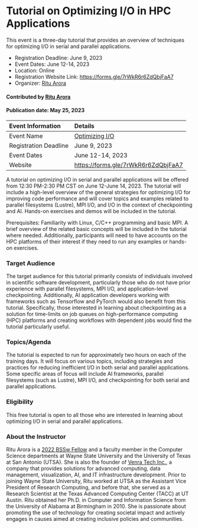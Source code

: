 # Tutorial on Optimizing I/O in HPC Applications
<!-- deck text start --> 
This event is a three-day tutorial that provides an overview of techniques for optimizing I/O in serial and parallel applications.
<!-- deck text ends -->

- Registration Deadline: June 9, 2023
- Event Dates: June 12-14, 2023
- Location: Online
- Registration Website Link:  https://forms.gle/7rWkR6r6ZdQbjFaA7 
- Organizer: [Ritu Arora](ritu@wayne.edu) 

#### Contributed by [Ritu Arora](https://github.com/ritua2)

#### Publication date: May 25, 2023

Event Information | Details
:--- | :---			   
Event Name | [Optimizing I/O](https://forms.gle/7rWkR6r6ZdQbjFaA7)
Registration Deadline | June 9, 2023
Event Dates | June 12-14, 2023
Website | https://forms.gle/7rWkR6r6ZdQbjFaA7 

A tutorial on optimizing I/O in serial and parallel applications will be offered from 12:30 PM-2:30 PM CST on June 12-June 14, 2023. 
The tutorial will include a high-level overview of the general strategies for optimizing I/O for improving code performance and will cover topics and examples related to parallel filesystems (Lustre), MPI I/O, and I/O in the context of checkpointing and AI. Hands-on exercises and demos will be included in the tutorial. 

Prerequisites: Familiarity with Linux, C/C++ programming and basic MPI. 
A brief overview of the related basic concepts will be included in the tutorial where needed. 
Additionally, participants will need to have accounts on the HPC platforms of their interest if they need to run any examples or hands-on exercises.


### Target Audience
The target audience for this tutorial primarily consists of individuals involved in scientific software development, particularly those who do not have prior experience with parallel filesystems, MPI I/O, and application-level checkpointing. 
Additionally, AI application developers working with frameworks such as Tensorflow and PyTorch would also benefit from this tutorial. 
Specifically, those interested in learning about checkpointing as a solution for time-limits on job queues on high-performance computing (HPC) platforms and creating workflows with dependent jobs would find the tutorial particularly useful.

### Topics/Agenda
The tutorial is expected to run for approximately two hours on each of the training days. 
It will focus on various topics, including strategies and practices for reducing inefficient I/O in both serial and parallel applications. 
Some specific areas of focus will include AI frameworks, parallel filesystems (such as Lustre), MPI I/O, and checkpointing for both serial and parallel applications.

### Eligibility

This free tutorial is open to all those who are interested in learning about optimizing I/O in serial and parallel applications.

### About the Instructor

Ritu Arora is a [2022 BSSw Fellow](https://bssw.io/fellows/ritu-arora) and a faculty member in the Computer Science departments at Wayne State University and the University of Texas at San Antonio (UTSA). 
She is also the founder of [Venra Tech Inc.](https://www.venratech.com/), a company that provides solutions for advanced computing, data management, visualization, AI, and IT infrastructure development.
Prior to joining Wayne State University, Ritu worked at UTSA as the Assistant Vice President of Research Computing, and before that, she served as a Research Scientist at the Texas Advanced Computing Center (TACC) at UT Austin. 
Ritu obtained her Ph.D. in Computer and Information Science from the University of Alabama at Birmingham in 2010. 
She is passionate about promoting the use of technology for creating societal impact and actively engages in causes aimed at creating inclusive policies and communities.


<!---
Publish: yes
Topics: online learning, High-Performance Computing (HPC), Performance at Leadership Computing Facilities
--->
